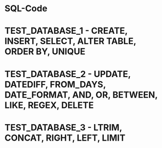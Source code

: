 # SQL-Code
# TEST_DATABASE_1 - CREATE, INSERT, SELECT, ALTER TABLE, ORDER BY, UNIQUE
# TEST_DATABASE_2 - UPDATE, DATEDIFF, FROM_DAYS, DATE_FORMAT, AND, OR, BETWEEN, LIKE, REGEX, DELETE
# TEST_DATABASE_3 - LTRIM, CONCAT, RIGHT, LEFT, LIMIT
